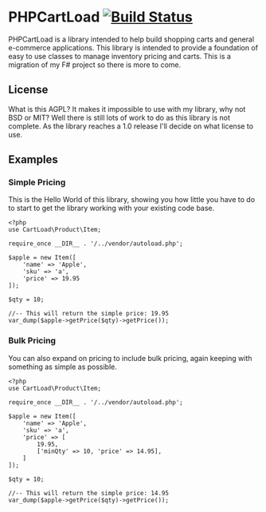 # PHPCartLoad [![Build Status](https://travis-ci.org/joseph-montanez/PHPCartLoad.svg?branch=master)](https://travis-ci.org/joseph-montanez/PHPCartLoad) #

PHPCartLoad is a library intended to help build shopping carts and general e-commerce applications. This library is intended to provide a foundation of easy to use classes to manage inventory pricing and carts. This is a migration of my F# project so there is more to come.

## License

What is this AGPL? It makes it impossible to use with my library, why not BSD or MIT? Well there is still lots of work to do as this library is not complete. As the library reaches a 1.0 release I'll decide on what license to use.

## Examples

### Simple Pricing

This is the Hello World of this library, showing you how little you have to do to start to get the library working with your existing code base.

    <?php
    use CartLoad\Product\Item;

    require_once __DIR__ . '/../vendor/autoload.php';

    $apple = new Item([
        'name' => 'Apple',
        'sku' => 'a',
        'price' => 19.95
    ]);

    $qty = 10;

    //-- This will return the simple price: 19.95
    var_dump($apple->getPrice($qty)->getPrice());

### Bulk Pricing

You can also expand on pricing to include bulk pricing, again keeping with something as simple as possible.

    <?php
    use CartLoad\Product\Item;

    require_once __DIR__ . '/../vendor/autoload.php';

    $apple = new Item([
        'name' => 'Apple',
        'sku' => 'a',
        'price' => [
            19.95,
            ['minQty' => 10, 'price' => 14.95],
        ]
    ]);

    $qty = 10;

    //-- This will return the simple price: 14.95
    var_dump($apple->getPrice($qty)->getPrice());

